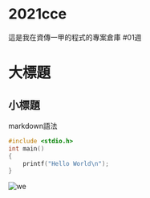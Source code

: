 # 2021cce
這是我在資傳一甲的程式的專案倉庫
#01週
# 大標題
## 小標題
markdown語法
```C
#include <stdio.h>
int main()
{
    printf("Hello World\n");
}
```
![we](we.png)
